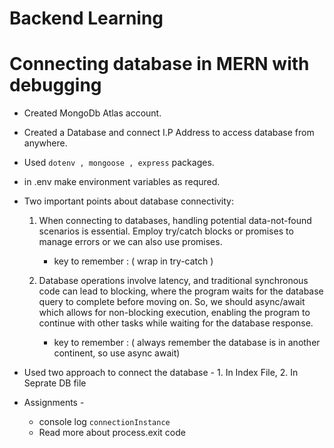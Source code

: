 # Backend Learning

# Connecting database in MERN with debugging

- Created MongoDb Atlas account.
- Created a Database and connect I.P Address to access database from anywhere.
- Used `dotenv , mongoose , express` packages.
- in .env make environment variables as requred.
- Two important points about database connectivity: 

    1. When connecting to databases, handling potential data-not-found scenarios is essential. Employ try/catch blocks or promises to manage errors or we can also use promises.

        - key to remember : ( wrap in try-catch )

    2. Database operations involve latency, and traditional synchronous code can lead to blocking, where the program waits for the database query to complete before moving on. So, we should async/await which allows for non-blocking execution, enabling the program to continue with other tasks while waiting for the database response. 

        - key to remember :  ( always remember the database is in another continent, so use async await)


- Used two approach to connect the database - 1. In Index File, 2. In Seprate DB file

- Assignments - 
    - console log `connectionInstance`
    - Read more about process.exit code